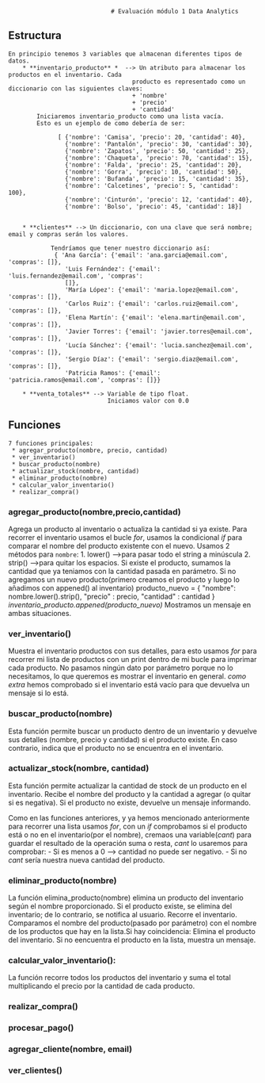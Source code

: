                                  # Evaluación módulo 1 Data Analytics

 ## Estructura
    En principio tenemos 3 variables que almacenan diferentes tipos de datos.
        * **inventario_producto** *  --> Un atributo para almacenar los productos en el inventario. Cada
                                       producto es representado como un diccionario con las siguientes claves: 
                                       + 'nombre' 
                                       + 'precio'
                                       + 'cantidad'
            Iniciaremos inventario_producto como una lista vacía. 
            Esto es un ejemplo de como debería de ser:

                  [ {'nombre': 'Camisa', 'precio': 20, 'cantidad': 40},
                    {'nombre': 'Pantalón', 'precio': 30, 'cantidad': 30},
                    {'nombre': 'Zapatos', 'precio': 50, 'cantidad': 25},
                    {'nombre': 'Chaqueta', 'precio': 70, 'cantidad': 15},
                    {'nombre': 'Falda', 'precio': 25, 'cantidad': 20},
                    {'nombre': 'Gorra', 'precio': 10, 'cantidad': 50},
                    {'nombre': 'Bufanda', 'precio': 15, 'cantidad': 35},
                    {'nombre': 'Calcetines', 'precio': 5, 'cantidad': 100},
                    {'nombre': 'Cinturón', 'precio': 12, 'cantidad': 40},
                    {'nombre': 'Bolso', 'precio': 45, 'cantidad': 18}]

                           
        * **clientes** --> Un diccionario, con una clave que será nombre; email y compras serán los valores.

                Tendríamos que tener nuestro diccionario así:
                 { 'Ana García': {'email': 'ana.garcia@email.com', 'compras': []},
                    'Luis Fernández': {'email': 'luis.fernandez@email.com', 'compras':
                    []},
                    'María López': {'email': 'maria.lopez@email.com', 'compras': []},
                    'Carlos Ruiz': {'email': 'carlos.ruiz@email.com', 'compras': []},
                    'Elena Martín': {'email': 'elena.martin@email.com', 'compras': []},
                    'Javier Torres': {'email': 'javier.torres@email.com', 'compras': []},
                    'Lucía Sánchez': {'email': 'lucia.sanchez@email.com', 'compras': []},
                    'Sergio Díaz': {'email': 'sergio.diaz@email.com', 'compras': []},
                    'Patricia Ramos': {'email': 'patricia.ramos@email.com', 'compras': []}}     

        * **venta_totales** --> Variable de tipo float.
                                Iniciamos valor con 0.0

 ## Funciones
    
    7 funciones principales:
     * agregar_producto(nombre, precio, cantidad)
     * ver_inventario()
     * buscar_producto(nombre)
     * actualizar_stock(nombre, cantidad)
     * eliminar_producto(nombre)
     * calcular_valor_inventario()
     * realizar_compra()

 
 
  ### agregar_producto(nombre,precio,cantidad)
  Agrega un producto al inventario o actualiza la cantidad si ya existe.
  Para recorrer el inventario usamos el bucle *for*, usamos la condicional *if* para comparar el nombre del producto existente con el nuevo. Usamos 2 métodos para `nombre`:
        1. lower() -->para pasar todo el string a minúscula 
        2. strip() -->para quitar los espacios.
    Si existe el producto, sumamos la cantidad que ya teniamos con la cantidad pasada en parámetro.
    Si no agregamos un nuevo producto(primero creamos el producto y luego lo añadimos con appened() al inventario)
            producto_nuevo = {
                "nombre": nombre.lower().strip(),
                "precio" : precio,
                "cantidad" : cantidad
                }   
            *inventario_producto.appened(producto_nuevo)*
  Mostramos un mensaje en ambas situaciones.

  ### ver_inventario()
  Muestra el inventario productos con sus detalles, para esto usamos *for* para recorrer mi lista de productos con un print dentro de mi bucle para imprimar cada producto.
  No pasamos ningún dato por parámetro porque no lo necesitamos, lo que queremos es mostrar el inventario en general.
  *como extra* hemos comprobado si el inventario está vacío para que devuelva un mensaje si lo está.

  ### buscar_producto(nombre)
Esta función permite buscar un producto dentro de un inventario y devuelve sus detalles (nombre, precio y cantidad) si el producto existe. En caso contrario, indica que el producto no se encuentra en el inventario.

  ### actualizar_stock(nombre, cantidad)
Esta función permite actualizar la cantidad de stock de un producto en el inventario. Recibe el nombre del producto y la cantidad a agregar (o quitar si es negativa). Si el producto no existe, devuelve un mensaje informando.

Como en las funciones anteriores, y ya hemos mencionado anteriormente para recorrer una lista usamos *for*, con un *if* comprobamos si el producto está o no en el inventario(por el nombre), cremaos una variable(*cant*) para guardar el resultado de la operación suma o resta, *cant* lo usaremos para comprobar:
    - Si es menos a 0 --> cantidad no puede ser negativo.
    - Si no *cant* sería nuestra nueva cantidad del producto.

  ### eliminar_producto(nombre)
  La función elimina_producto(nombre) elimina un producto del inventario según el nombre proporcionado. Si el producto existe, se elimina del inventario; de lo contrario, se notifica al usuario.
  Recorre el inventario.
  Comparamos el nombre del producto(pasado por parámetro) con el nombre de los productos que hay en la lista.Si hay coincidencia:
   Elimina el producto del inventario.
  Si no eencuentra el producto en la lista, muestra un mensaje. 


  ### calcular_valor_inventario():
   La función recorre todos los productos del inventario y suma el total multiplicando el precio por la cantidad de cada producto.


   ### realizar_compra()


   ### procesar_pago()

   ### agregar_cliente(nombre, email)


   ### ver_clientes()